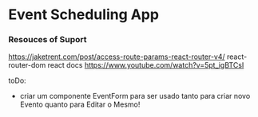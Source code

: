 # Event Scheduling App

### Resouces of Suport
https://jaketrent.com/post/access-route-params-react-router-v4/
react-router-dom
react docs
https://www.youtube.com/watch?v=5pt_igBTCsI

toDo:
- criar um componente EventForm para ser usado tanto para criar novo Evento quanto para Editar o Mesmo!